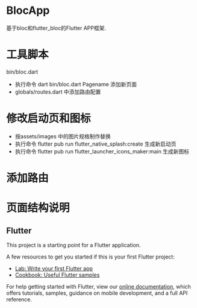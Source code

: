 # BlocApp

基于bloc和flutter_bloc的Flutter APP框架.

# 工具脚本

bin/bloc.dart

- 执行命令 dart bin/bloc.dart Pagename 添加新页面
- globals/routes.dart 中添加路由配置

# 修改启动页和图标

- 按assets/images 中的图片规格制作替换
- 执行命令 flutter pub run flutter_native_splash:create 生成新启动页
- 执行命令 flutter pub run flutter_launcher_icons_maker:main 生成新图标

# 添加路由

# 页面结构说明



## Flutter

This project is a starting point for a Flutter application.

A few resources to get you started if this is your first Flutter project:

- [Lab: Write your first Flutter app](https://flutter.dev/docs/get-started/codelab)
- [Cookbook: Useful Flutter samples](https://flutter.dev/docs/cookbook)

For help getting started with Flutter, view our
[online documentation](https://flutter.dev/docs), which offers tutorials,
samples, guidance on mobile development, and a full API reference.
